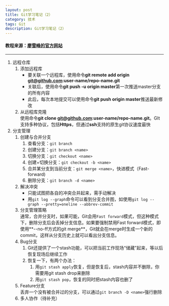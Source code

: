```yaml
---
layout: post
title: Git学习笔记（2）
category: 技术
tags: Git
description: Git学习笔记（2）
---
```


#### 教程来源：[廖雪峰的官方网站](http://www.liaoxuefeng.com/wiki/0013739516305929606dd18361248578c67b8067c8c017b000 "廖雪峰的官方网站")
---
1. 远程仓库
	1. 添加远程库
		- 要关联一个远程库，使用命令**git remote add origin git@github.com:user-name/repo-name.git**
		- 关联后，使用命令**git push -u origin master**第一次推送master分支的所有内容
		- 此后，每次本地提交可以使用命令**git push origin master**推送最新修改
	2. 从远程库克隆  
		使用命令**git clone git@github.com:user-name/repo-name.git**。GIt支持多种协议，包括**Https**，但通过**ssh**支持的原生git协议速度最快
2. 分支管理
	1. 创建与合并分支
		1. 查看分支：`git branch`
		2. 创建分支：`git branch <name>`
		3. 切换分支：`git checkout <name>`
		4. 创建+切换分支：`git checkout -b <name>`
		5. 合并某分支到当前分支：`git merge <name>`，快进模式（Fast-forward)
		6. 删除分支：`git branch -d <name>`
	2. 解决冲突  
		- 只能试图把各自的冲突合并起来，需手动解决
		- 用`git log --graph`命令可以看到分支合并图，如使用`git log --graph --pretty=oneline --abbrev-commit`
	3. 分支管理策略  
		通常，合并分支时，如果可能，Git会用`Fast forward`模式，但这种模式下，删除分支后会丢掉分支信息。如果要强制禁用Fast forward模式，即使用**--no-ff方式的git merge**，Git就会在merge时生成一个新的commit，这样从分支历史上就可以看出分支信息。
	4. Bug分支  
		1. Git还提供了一个stash功能，可以把当前工作现场“储藏”起来，等以后恢复现场后继续工作
		2. 恢复一下，有两个办法：
			1. 用`git stash apply`恢复，但是恢复后，stash内容并不删除，你需要用git stash drop来删除
			2. 用`git stash pop`，恢复的同时把stash内容也删了
	5. Feature分支  
		丢弃一个没有被合并过的分支，可以通过`git branch -D <name>`强行删除
	6. 多人协作（待补充）